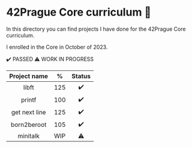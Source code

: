 # 42Prague Core curriculum 📓

In this directory you can find projects I have done for the 42Prague Core curriculum.

I enrolled in the Core in October of 2023.

✔️ PASSED
⚠️ WORK IN PROGRESS

| Project name  | %     | Status |
| :-----------: | :---: | :----: |
| libft         | 125   | ✔️     |
| printf        | 100   | ✔️     |
| get next line | 125   | ✔️     |
| born2beroot   | 105   | ✔️     |
| minitalk      | WIP   | ⚠️     |
